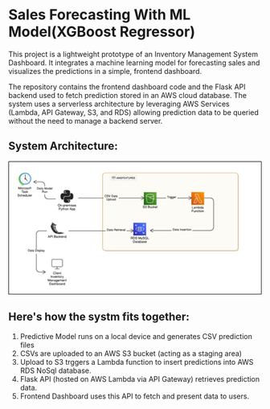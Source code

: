 #  **Sales Forecasting With ML Model(XGBoost Regressor)**

This project is a lightweight prototype of an Inventory Management System Dashboard. It integrates a machine learning model for forecasting sales and visualizes the predictions in a simple, frontend dashboard.

The repository contains the frontend dashboard code and the Flask API backend used to fetch prediction stored in an AWS cloud database. The system uses a serverless architecture by leveraging AWS Services (Lambda, API Gateway, S3, and RDS) allowing prediction data to be queried without the need to manage a backend server.


##  System Architecture:


![Architecture Diagram](image.png)




##  Here's how the systm fits together:
1. Predictive Model runs on a local device and generates CSV prediction files
2. CSVs are uploaded to an AWS S3 bucket (acting as a staging area)
3. Upload to S3 trggers a Lambda function to insert predictions into AWS RDS NoSql database.
4. Flask API (hosted on AWS Lambda via API Gateway) retrieves prediction data.
5. Frontend Dashboard uses this API to fetch and present data to users.

